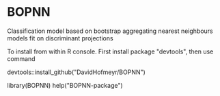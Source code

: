 # BOPNN
Classification model based on bootstrap aggregating nearest neighbours models fit on discriminant projections

To install from within R console. First install package "devtools", then use command

devtools::install_github("DavidHofmeyr/BOPNN")

library(BOPNN)
help("BOPNN-package")

